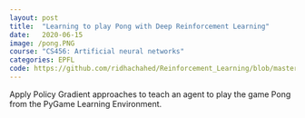 ```yaml
---
layout: post
title:  "Learning to play Pong with Deep Reinforcement Learning"
date:   2020-06-15
image: /pong.PNG
course: "CS456: Artificial neural networks"
categories: EPFL
code: https://github.com/ridhachahed/Reinforcement_Learning/blob/master/Pong_RL.ipynb
---
```

Apply Policy Gradient approaches to teach an agent to play the game Pong from the PyGame Learning Environment.